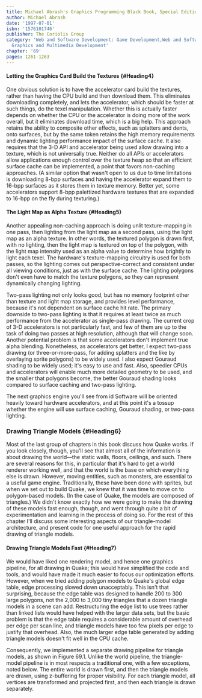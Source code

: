 ```yaml
---
title: Michael Abrash's Graphics Programming Black Book, Special Edition
author: Michael Abrash
date: '1997-07-01'
isbn: '1576101746'
publisher: The Coriolis Group
category: 'Web and Software Development: Game Development,Web and Software Development:
  Graphics and Multimedia Development'
chapter: '69'
pages: 1261-1263
---
```


#### Letting the Graphics Card Build the Textures {#Heading4}

One obvious solution is to have the accelerator card build the textures,
rather than having the CPU build and then download them. This eliminates
downloading completely, and lets the accelerator, which should be faster
at such things, do the texel manipulation. Whether this is actually
faster depends on whether the CPU or the accelerator is doing more of
the work overall, but it eliminates download time, which is a big help.
This approach retains the ability to composite other effects, such as
splatters and dents, onto surfaces, but by the same token retains the
high memory requirements and dynamic lighting performance impact of the
surface cache. It also requires that the 3-D API and accelerator being
used allow drawing into a texture, which is not universally true.
Neither do all APIs or accelerators allow applications enough control
over the texture heap so that an efficient surface cache can be
implemented, a point that favors non-caching approaches. (A similar
option that wasn't open to us due to time limitations is downloading
8-bpp surfaces and having the accelerator expand them to 16-bpp surfaces
as it stores them in texture memory. Better yet, some accelerators
support 8-bpp palettized hardware textures that are expanded to 16-bpp
on the fly during texturing.)

#### The Light Map as Alpha Texture {#Heading5}

Another appealing non-caching approach is doing unlit texture-mapping in
one pass, then lighting from the light map as a second pass, using the
light map as an alpha texture. In other words, the textured polygon is
drawn first, with no lighting, then the light map is textured on top of
the polygon, with the light map intensity used as an alpha value to
determine how brightly to light each texel. The hardware's
texture-mapping circuitry is used for both passes, so the lighting comes
out perspective-correct and consistent under all viewing conditions,
just as with the surface cache. The lighting polygons don't even have to
match the texture polygons, so they can represent dynamically changing
lighting.

Two-pass lighting not only looks good, but has no memory footprint other
than texture and light map storage, and provides level performance,
because it's not dependent on surface cache hit rate. The primary
downside to two-pass lighting is that it requires at least twice as much
performance from the accelerator as single-pass drawing. The current
crop of 3-D accelerators is not particularly fast, and few of them are
up to the task of doing two passes at high resolution, although that
will change soon. Another potential problem is that some accelerators
don't implement true alpha blending. Nonetheless, as accelerators get
better, I expect two-pass drawing (or three-or-more-pass, for adding
splatters and the like by overlaying sprite polygons) to be widely used.
I also expect Gouraud shading to be widely used; it's easy to use and
fast. Also, speedier CPUs and accelerators will enable much more
detailed geometry to be used, and the smaller that polygons become, the
better Gouraud shading looks compared to surface caching and two-pass
lighting.

The next graphics engine you'll see from id Software will be oriented
heavily toward hardware accelerators, and at this point it's a tossup
whether the engine will use surface caching, Gouraud shading, or
two-pass lighting.

### Drawing Triangle Models {#Heading6}

Most of the last group of chapters in this book discuss how Quake works.
If you look closely, though, you'll see that almost all of the
information is about drawing the world—the static walls, floors,
ceilings, and such. There are several reasons for this, in particular
that it's hard to get a world renderer working well, and that the world
is the base on which everything else is drawn. However, moving entities,
such as monsters, are essential to a useful game engine. Traditionally,
these have been done with sprites, but when we set out to build Quake,
we knew that it was time to move on to polygon-based models. (In the
case of Quake, the models are composed of triangles.) We didn't know
exactly how we were going to make the drawing of these models fast
enough, though, and went through quite a bit of experimentation and
learning in the process of doing so. For the rest of this chapter I'll
discuss some interesting aspects of our triangle-model architecture, and
present code for one useful approach for the rapid drawing of triangle
models.

#### Drawing Triangle Models Fast {#Heading7}

We would have liked one rendering model, and hence one graphics
pipeline, for all drawing in Quake; this would have simplified the code
and tools, and would have made it much easier to focus our optimization
efforts. However, when we tried adding polygon models to Quake's global
edge table, edge processing slowed down unacceptably. This isn't that
surprising, because the edge table was designed to handle 200 to 300
large polygons, not the 2,000 to 3,000 tiny triangles that a dozen
triangle models in a scene can add. Restructuring the edge list to use
trees rather than linked lists would have helped with the larger data
sets, but the basic problem is that the edge table requires a
considerable amount of overhead per edge per scan line, and triangle
models have too few pixels per edge to justify that overhead. Also, the
much larger edge table generated by adding triangle models doesn't fit
well in the CPU cache.

Consequently, we implemented a separate drawing pipeline for triangle
models, as shown in Figure 69.1. Unlike the world pipeline, the
triangle-model pipeline is in most respects a traditional one, with a
few exceptions, noted below. The entire world is drawn first, and then
the triangle models are drawn, using z-buffering for proper visibility.
For each triangle model, all vertices are transformed and projected
first, and then each triangle is drawn separately.
